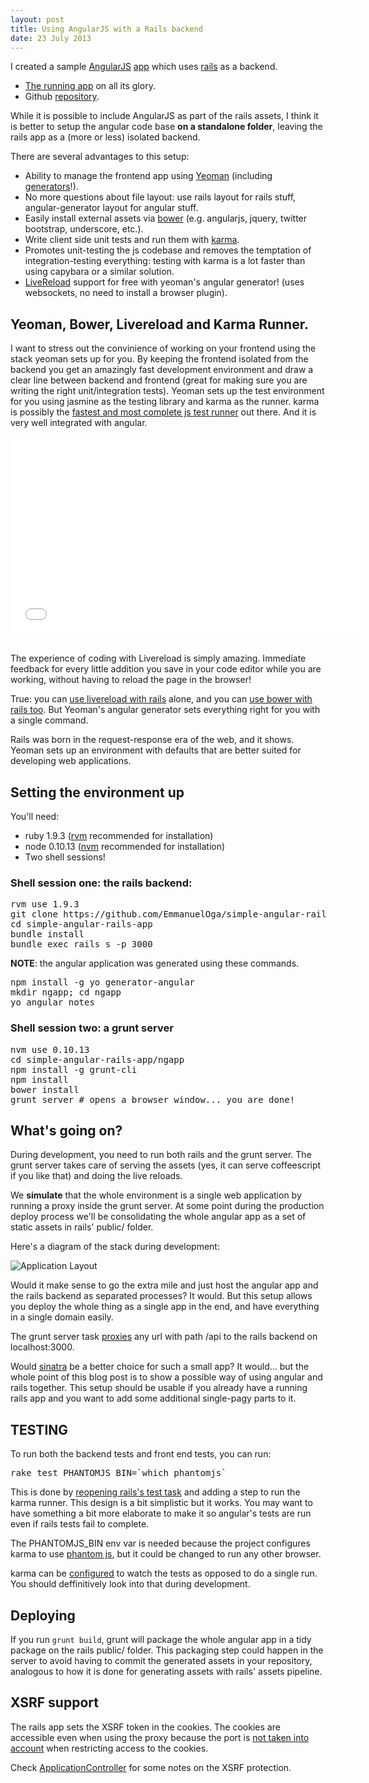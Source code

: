 ```yaml
---
layout: post
title: Using AngularJS with a Rails backend
date: 23 July 2013
---
```


I created a sample [AngularJS](http://angularjs.org)
[app](https://github.com/EmmanuelOga/simple-angular-rails-app/)
which uses [rails](http://rubyonrails.org/) as a backend.

* [The running app](http://morning-chamber-9005.herokuapp.com/#/) on all its glory.
* Github [repository](https://github.com/EmmanuelOga/simple-angular-rails-app/).

While it is possible to include AngularJS as part of the rails assets, I
think it is better to setup the angular code base <strong>on a
standalone folder</strong>, leaving the rails app as a (more or less)
isolated backend.

There are several advantages to this setup:

* Ability to manage the frontend app using
  [Yeoman](http://yeoman.io/)
  (including [generators](https://github.com/yeoman/generator-angular#readme)!).
* No more questions about file layout: use rails layout for rails stuff,
  angular-generator layout for angular stuff.
* Easily install external assets via [bower](http://bower.io/) (e.g.
  angularjs, jquery, twitter bootstrap, underscore, etc.).
* Write client side unit tests and run them with
  [karma](http://karma-runner.github.com).
* Promotes unit-testing the js codebase and removes the temptation of
  integration-testing everything: testing with karma is a lot faster
  than using capybara or a similar solution.
* [LiveReload](http://livereload.com/) support for free with yeoman's
  angular generator! (uses websockets, no need to install a browser plugin).

## Yeoman, Bower, Livereload and Karma Runner.

I want to stress out the convinience of working on your frontend using
the stack yeoman sets up for you. By keeping the frontend isolated from
the backend you get an amazingly fast development environment and draw a
clear line between backend and frontend (great for making sure you are
writing the right unit/integration tests).
Yeoman sets up the test environment for you using jasmine as the testing
library and karma as the runner. karma is possibly the [fastest and most
complete js test runner](http://www.youtube.com/watch?feature=player_detailpage&v=Mb3_oT8ZreI&t=11) out
there. And it is very well integrated with angular.

<div class="text-center" >
  <iframe width="560" height="315" src="//www.youtube.com/embed/Mb3_oT8ZreI" frameborder="0" allowfullscreen></iframe>
</div>
<br/>

The experience of coding with Livereload is simply amazing. Immediate
feedback for every little addition you save in your code editor while
you are working, without having to reload the page in the browser!

True: you can [use livereload with rails](https://github.com/guard/guard-livereload) alone, and you
can [use bower with rails too](http://dev.af83.com/2013/01/02/managing-rails-assets-with-bower.html).
But Yeoman's angular generator sets everything right for you with a
single command.

Rails was born in the request-response era of the web, and it shows.
Yeoman sets up an environment with defaults that are better suited for
developing web applications.

## Setting the environment up

You'll need:

* ruby 1.9.3 ([rvm](https://rvm.io/) recommended for installation)
* node 0.10.13 ([nvm](https://github.com/creationix/nvm) recommended for installation)
* Two shell sessions!

### Shell session one: the rails backend:

<pre>
rvm use 1.9.3
git clone https://github.com/EmmanuelOga/simple-angular-rails-app.git
cd simple-angular-rails-app
bundle install
bundle exec rails s -p 3000
</pre>

**NOTE**:  the angular application was generated using these commands.

<pre>
npm install -g yo generator-angular
mkdir ngapp; cd ngapp
yo angular notes
</pre>

### Shell session two: a grunt server

<pre>
nvm use 0.10.13
cd simple-angular-rails-app/ngapp
npm install -g grunt-cli
npm install
bower install
grunt server # opens a browser window... you are done!
</pre>

## What's going on?

During development, you need to run both rails and the grunt server. The
grunt server takes care of serving the assets (yes, it can serve
coffeescript if you like that) and doing the live reloads.

We **simulate** that the whole environment is a single web application
by running a proxy inside the grunt server. At some point during the
production deploy process we'll be consolidating the whole angular app
as a set of static assets in rails' public/ folder.

Here's a diagram of the stack during development:

<div class="text-center" >
  <img src="https://raw.github.com/EmmanuelOga/simple-angular-rails-app/master/doc/layout.jpg" title="Application Layout">
</div>

Would it make sense to go the extra mile and just host the angular app
and the rails backend as separated processes? It would. But this setup
allows you deploy the whole thing as a single app in the end, and have
everything in a single domain easily.

The grunt server task
[proxies](http://github.com/EmmanuelOga/simple-angular-rails-app/blob/master/ngapp/Gruntfile.js#L65-L71)
any url with path /api to the rails backend on localhost:3000.

Would [sinatra](http://www.sinatrarb.com/) be a better choice for such a
small app? It would... but the whole point of this blog post is to show
a possible way of using angular and rails together. This setup should be
usable if you already have a running rails app and you want to add some
additional single-pagy parts to it.

## TESTING

To run both the backend tests and front end tests, you can run:

<pre>
rake test PHANTOMJS_BIN=`which phantomjs`
</pre>

This is done by [reopening rails's test
task](https://github.com/EmmanuelOga/simple-angular-rails-app/blob/master/Rakefile#L8-L10)
and adding a step to run the karma runner. This design is a bit
simplistic but it works. You may want to have something a bit more
elaborate to make it so angular's tests are run even if rails tests fail
to complete.

The PHANTOMJS_BIN env var is needed because the project configures karma
to use [phantom js](http://www.phantomjs.org), but it could be changed
to run any other browser.

karma can be
[configured](https://github.com/EmmanuelOga/simple-angular-rails-app/blob/master/ngapp/karma.conf.js#L40)
to watch the tests as opposed to do a single run. You should
deffinitively look into that during development.

## Deploying

If you run `grunt build`, grunt will package the whole angular app in a
tidy package on the rails public/ folder. This packaging step could
happen in the server to avoid having to commit the generated assets in
your repository, analogous to how it is done for generating assets with
rails' assets pipeline.

## XSRF support

The rails app sets the XSRF token in the cookies. The cookies are
accessible even when using the proxy because the port is [not taken into
account](http://stackoverflow.com/questions/1612177/are-http-cookies-port-specific)
when restricting access to the cookies.

Check
[ApplicationController](http://github.com/EmmanuelOga/simple-angular-rails-app/blob/master/app/controllers/application_controller.rb)
for some notes on the XSRF protection.
